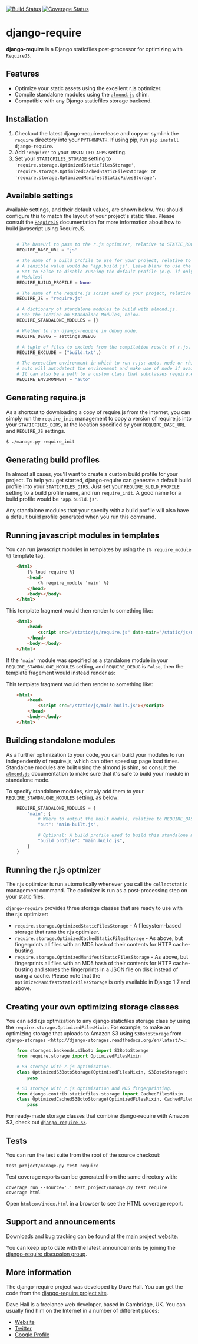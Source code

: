 [![Build Status](https://travis-ci.org/karolyi/django-require.svg?branch=master)](https://travis-ci.org/karolyi/django-require) [![Coverage Status](https://coveralls.io/repos/karolyi/django-require/badge.svg?branch=master&service=github)](https://coveralls.io/github/karolyi/django-require?branch=master)

django-require
==============

**django-require** is a Django staticfiles post-processor for optimizing with
[`RequireJS`](http://requirejs.org/).

Features
--------

-  Optimize your static assets using the excellent r.js optimizer.
-  Compile standalone modules using the [`almond.js`](https://github.com/jrburke/almond) shim.
-  Compatible with any Django staticfiles storage backend.

Installation
------------

1. Checkout the latest django-require release and copy or symlink the `require` directory into your `PYTHONPATH`.  If using pip, run `pip install django-require`.
2. Add `'require'` to your `INSTALLED_APPS` setting.
3. Set your `STATICFILES_STORAGE` setting to    `'require.storage.OptimizedStaticFilesStorage'`, `'require.storage.OptimizedCachedStaticFilesStorage'` or `'require.storage.OptimizedManifestStaticFilesStorage'`.

Available settings
------------------

Available settings, and their default values, are shown below. You
should configure this to match the layout of your project's static
files. Please consult the [`RequireJS`](http://requirejs.org/) documentation for more information about how to build javascript using RequireJS.

```python

    # The baseUrl to pass to the r.js optimizer, relative to STATIC_ROOT.
    REQUIRE_BASE_URL = "js"

    # The name of a build profile to use for your project, relative to REQUIRE_BASE_URL.
    # A sensible value would be 'app.build.js'. Leave blank to use the built-in default build profile.
    # Set to False to disable running the default profile (e.g. if only using it to build Standalone
    # Modules)
    REQUIRE_BUILD_PROFILE = None

    # The name of the require.js script used by your project, relative to REQUIRE_BASE_URL.
    REQUIRE_JS = "require.js"

    # A dictionary of standalone modules to build with almond.js.
    # See the section on Standalone Modules, below.
    REQUIRE_STANDALONE_MODULES = {}

    # Whether to run django-require in debug mode.
    REQUIRE_DEBUG = settings.DEBUG

    # A tuple of files to exclude from the compilation result of r.js.
    REQUIRE_EXCLUDE = ("build.txt",)

    # The execution environment in which to run r.js: auto, node or rhino.
    # auto will autodetect the environment and make use of node if available and rhino if not.
    # It can also be a path to a custom class that subclasses require.environments.Environment and defines some "args" function that returns a list with the command arguments to execute.
    REQUIRE_ENVIRONMENT = "auto"
```

Generating require.js
---------------------

As a shortcut to downloading a copy of require.js from the internet, you can simply run the `require_init` management to copy a version of require.js into your `STATICFILES_DIRS`, at the location specified by your `REQUIRE_BASE_URL` and `REQUIRE_JS` settings.

```bash
$ ./manage.py require_init
```

Generating build profiles
-------------------------

In almost all cases, you'll want to create a custom build profile for
your project. To help you get started, django-require can generate a
default build profile into your `STATICFILES_DIRS`. Just set your
`REQUIRE_BUILD_PROFILE` setting to a build profile name, and run `require_init`. A good name for a build profile would be `'app.build.js'`.

Any standalone modules that your specify with a build profile will also have a default build profile generated when you run this command.

Running javascript modules in templates
---------------------------------------

You can run javascript modules in templates by using the `{% require_module %}` template tag.

```html
    <html>
        {% load require %}
        <head>
            {% require_module 'main' %}
        </head>
        <body></body>
    </html>
```
This template fragment would then render to something like:

```html
    <html>
        <head>
            <script src="/static/js/require.js" data-main="/static/js/main.js"></script>
        </head>
        <body></body>
    </html>
```

If the `'main'` module was specified as a standalone module in your `REQUIRE_STANDALONE_MODULES` setting, and `REQUIRE_DEBUG` is `False`, then the template fragement would instead render as:

This template fragment would then render to something like:

```html
    <html>
        <head>
            <script src="/static/js/main-built.js"></script>
        </head>
        <body></body>
    </html>
```

Building standalone modules
---------------------------

As a further optimization to your code, you can build your modules to run independently of require.js, which can often speed up page load times. Standalone modules are built using the almond.js shim, so consult the [`almond.js`](https://github.com/jrburke/almond) documentation to make sure that it's safe to build your module in standalone mode.

To specify standalone modules, simply add them to your `REQUIRE_STANDALONE_MODULES` setting, as below:

```python
    REQUIRE_STANDALONE_MODULES = {
        "main": {
            # Where to output the built module, relative to REQUIRE_BASE_URL.
            "out": "main-built.js",

            # Optional: A build profile used to build this standalone module.
            "build_profile": "main.build.js",
        }
    }
```

Running the r.js optmizer
-------------------------

The r.js optimizer is run automatically whenever you call the `collectstatic` management command. The optimizer is run as a post-processing step on your static files.

`django-require` provides three storage classes that are ready to use with the r.js optimizer:

-  `require.storage.OptimizedStaticFilesStorage` - A filesystem-based storage that runs the r.js optimizer.
-  `require.storage.OptimizedCachedStaticFilesStorage` - As above, but fingerprints all files with an MD5 hash of their contents for HTTP cache-busting.
-  `require.storage.OptimizedManifestStaticFilesStorage` - As above, but fingerprints all files with an MD5 hash of their contents for HTTP cache-busting and stores the fingerprints in a JSON file on disk instead of using a cache. Please note that the `OptimizedManifestStaticFilesStorage` is only available in Django 1.7 and above.

Creating your own optimizing storage classes
--------------------------------------------

You can add r.js optmization to any django staticfiles storage class by using the `require.storage.OptimizedFilesMixin`. For example, to make an optimizing storage that uploads to Amazon S3 using `S3BotoStorage` from `django-storages <http://django-storages.readthedocs.org/en/latest/>`_:

```python
    from storages.backends.s3boto import S3BotoStorage
    from require.storage import OptimizedFilesMixin

    # S3 storage with r.js optimization.
    class OptimizedS3BotoStorage(OptimizedFilesMixin, S3BotoStorage):
        pass

    # S3 storage with r.js optimization and MD5 fingerprinting.
    from django.contrib.staticfiles.storage import CachedFilesMixin
    class OptimizedCachedS3BotoStorage(OptimizedFilesMixin, CachedFilesMixin, S3BotoStorage):
        pass
```

For ready-made storage classes that combine django-require with Amazon S3, check out [`django-require-s3`](https://github.com/etianen/django-require-s3).

Tests
-----

You can run the test suite from the root of the source checkout:

    test_project/manage.py test require

Test coverage reports can be generated from the same directory with:

    coverage run --source='.' test_project/manage.py test require
    coverage html

Open `htmlcov/index.html` in a browser to see the HTML coverage report.

Support and announcements
-------------------------

Downloads and bug tracking can be found at the [main project
website](http://github.com/etianen/django-require).

You can keep up to date with the latest announcements by joining the [django-require discussion group](http://groups.google.com/group/django-require).

More information
----------------

The django-require project was developed by Dave Hall. You can get the code from the [django-require project site](http://github.com/etianen/django-require).

Dave Hall is a freelance web developer, based in Cambridge, UK. You can
usually find him on the Internet in a number of different places:

-  [Website](http://www.etianen.com/)
-  [Twitter](http://twitter.com/etianen)
-  [Google Profile](http://www.google.com/profiles/david.etianen)
